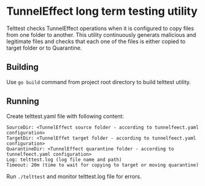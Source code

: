 # TunnelEffect long term testing utility

Telttest checks TunnelEffect operations when it is configured to copy
files from one folder to another.
This utility continuously generats malicious and legitimate files
and checks that each one of the files is either copied to 
target folder or to Quarantine.

## Building

Use ```go build``` command from project root directory to build telttest utility.

## Running

Create telttest.yaml file with following content:
```
SourceDir: <TunnelEffect source folder - according to tunnelfeect.yaml configuration>
TargetDir: <TunnelEffet target folder - according to tunnelfeect.yaml configuration>
QuarantineDir: <TunnelEffect quarantine folder - according to tunnelfeect.yaml configuration>
Log: telttest.log (log file name and path)
Timeout: 20m (time to wait for copying to target or moving quarantine)
```

Run ```./telttest``` and monitor telttest.log file for errors.

